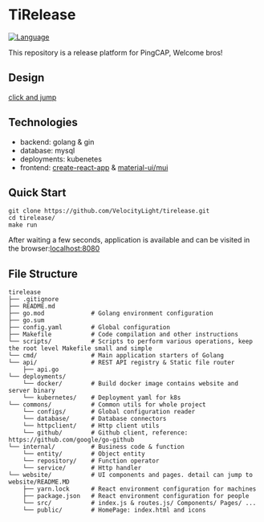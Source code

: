 # TiRelease
[![Language](https://img.shields.io/badge/Language-Go-blue.svg)](https://golang.org/)

This repository is a release platform for PingCAP, Welcome bros!

## Design
[click and jump](https://pingcap.feishu.cn/docs/doccnI803yGKKKeQsh56EdNi3Cc#UeCMnT)

## Technologies
+ backend: golang & gin
+ database: mysql
+ deployments: kubenetes
+ frontend: [create-react-app](https://github.com/facebook/create-react-app) & [material-ui/mui](https://github.com/mui-org/material-ui)

## Quick Start
```
git clone https://github.com/VelocityLight/tirelease.git
cd tirelease/
make run
```
After waiting a few seconds, application is available and can be visited in the browser:[localhost:8080](http://localhost:8080/)

## File Structure
```
tirelease
├── .gitignore
├── README.md
├── go.mod             # Golang environment configuration
├── go.sum
├── config.yaml        # Global configuration
├── Makefile           # Code compilation and other instructions
└── scripts/           # Scripts to perform various operations, keep the root level Makefile small and simple
└── cmd/               # Main application starters of Golang
└── api/               # REST API registry & Static file router
    ├── api.go
└── deployments/
    └── docker/        # Build docker image contains website and server binary
    └── kubernetes/    # Deployment yaml for k8s
└── commons/           # Common utils for whole project
    └── configs/       # Global configuration reader
    └── database/      # Database connectors
    └── httpclient/    # Http client utils
    └── github/        # Github client, reference: https://github.com/google/go-github
└── internal/          # Business code & function
    └── entity/        # Object entity
    └── repository/    # Function operator
    └── service/       # Http handler
└── website/           # UI components and pages. detail can jump to  website/README.MD
    ├── yarn.lock      # React environment configuration for machines
    ├── package.json   # React environment configuration for people
    └── src/           # index.js & routes.js/ Components/ Pages/ ...
    └── public/        # HomePage: index.html and icons
```